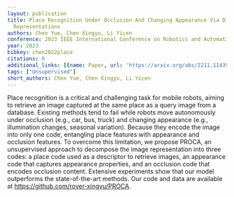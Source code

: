 ```yaml
---
layout: publication
title: Place Recognition Under Occlusion And Changing Appearance Via Disentangled
  Representations
authors: Chen Yue, Chen Xingyu, Li Yicen
conference: 2023 IEEE International Conference on Robotics and Automation (ICRA)
year: 2023
bibkey: chen2022place
citations: 0
additional_links: [{name: Paper, url: 'https://arxiv.org/abs/2211.11439'}]
tags: ["Unsupervised"]
short_authors: Chen Yue, Chen Xingyu, Li Yicen
---
```

Place recognition is a critical and challenging task for mobile robots,
aiming to retrieve an image captured at the same place as a query image from a
database. Existing methods tend to fail while robots move autonomously under
occlusion (e.g., car, bus, truck) and changing appearance (e.g., illumination
changes, seasonal variation). Because they encode the image into only one code,
entangling place features with appearance and occlusion features. To overcome
this limitation, we propose PROCA, an unsupervised approach to decompose the
image representation into three codes: a place code used as a descriptor to
retrieve images, an appearance code that captures appearance properties, and an
occlusion code that encodes occlusion content. Extensive experiments show that
our model outperforms the state-of-the-art methods. Our code and data are
available at https://github.com/rover-xingyu/PROCA.